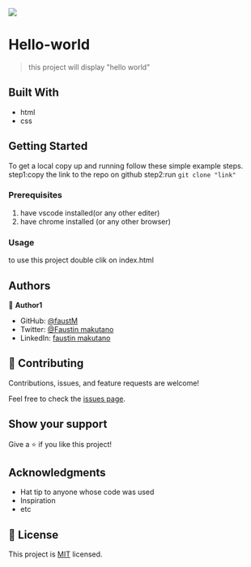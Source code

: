 ![](https://img.shields.io/badge/Microverse-blueviolet)
# Hello-world


> this project will display "hello world"


## Built With

- html
- css


## Getting Started

To get a local copy up and running follow these simple example steps.
step1:copy the link to the repo on github
step2:run `git clone "link"`

### Prerequisites
1. have vscode installed(or any other editer)
2. have chrome installed (or any other browser)


### Usage
to use this project double clik on index.html



## Authors

👤 **Author1**

- GitHub: [@faustM](https://github.com/githubhandle)
- Twitter: [@Faustin makutano](https://twitter.com/twitterhandle)
- LinkedIn: [faustin makutano](https://linkedin.com/in/linkedinhandle)

## 🤝 Contributing

Contributions, issues, and feature requests are welcome!

Feel free to check the [issues page](../../issues/).

## Show your support

Give a ⭐️ if you like this project!

## Acknowledgments

- Hat tip to anyone whose code was used
- Inspiration
- etc

## 📝 License

This project is [MIT](./MIT.md) licensed.